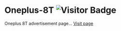 # Oneplus-8T <img alt="Visitor Badge" src="https://visitor-badge.feriirawann.repl.co?username=cyrusjetson&repo=Oneplus-8T&label=VISITS&style=plastic&color=%23457BFF&contentType=svg">
Oneplus 8T advertisement page... <a href="https://oneplus-8t-demo.pages.dev/">Visit page</a>
